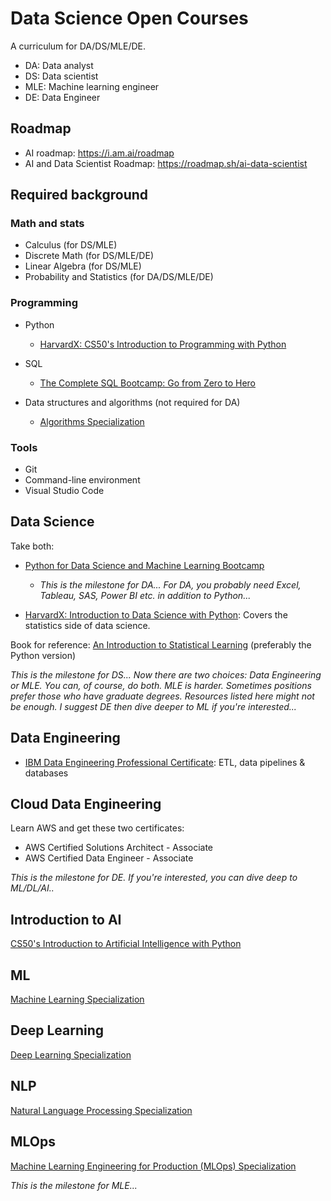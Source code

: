 # Data Science Open Courses

A curriculum for DA/DS/MLE/DE.

- DA: Data analyst
- DS: Data scientist
- MLE: Machine learning engineer
- DE: Data Engineer

## Roadmap

- AI roadmap: <https://i.am.ai/roadmap>
- AI and Data Scientist Roadmap: <https://roadmap.sh/ai-data-scientist>

## Required background

### Math and stats

- Calculus (for DS/MLE)
- Discrete Math (for DS/MLE/DE)
- Linear Algebra (for DS/MLE)
- Probability and Statistics (for DA/DS/MLE/DE)

### Programming

- Python

  - [HarvardX: CS50's Introduction to Programming with Python](https://www.edx.org/learn/python/harvard-university-cs50-s-introduction-to-programming-with-python)

- SQL

  - [The Complete SQL Bootcamp: Go from Zero to Hero](https://www.udemy.com/course/the-complete-sql-bootcamp/)

- Data structures and algorithms (not required for DA)
  - [Algorithms Specialization](https://www.coursera.org/specializations/algorithms)

### Tools

- Git
- Command-line environment
- Visual Studio Code

## Data Science

Take both:

- [Python for Data Science and Machine Learning Bootcamp](https://www.udemy.com/course/python-for-data-science-and-machine-learning-bootcamp/)

  - _This is the milestone for DA... For DA, you probably need Excel, Tableau, SAS, Power BI etc. in addition to Python..._

- [HarvardX: Introduction to Data Science with Python](https://www.edx.org/learn/data-science/harvard-university-introduction-to-data-science-with-python): Covers the statistics side of data science.

Book for reference: [An Introduction to Statistical Learning](https://www.statlearning.com/) (preferably the Python version)

_This is the milestone for DS... Now there are two choices: Data Engineering or MLE. You can, of course, do both. MLE is harder. Sometimes positions prefer those who have graduate degrees. Resources listed here might not be enough. I suggest DE then dive deeper to ML if you're interested..._

## Data Engineering

- [IBM Data Engineering Professional Certificate](https://www.coursera.org/professional-certificates/ibm-data-engineer): ETL, data pipelines & databases

## Cloud Data Engineering

Learn AWS and get these two certificates:

- AWS Certified Solutions Architect - Associate
- AWS Certified Data Engineer - Associate

_This is the milestone for DE. If you're interested, you can dive deep to ML/DL/AI.._

## Introduction to AI

[CS50's Introduction to Artificial Intelligence with Python](https://pll.harvard.edu/course/cs50s-introduction-artificial-intelligence-python)

## ML

[Machine Learning Specialization](https://www.coursera.org/specializations/machine-learning-introduction)

## Deep Learning

[Deep Learning Specialization](https://www.coursera.org/specializations/deep-learning)

## NLP

[Natural Language Processing Specialization](https://www.coursera.org/specializations/natural-language-processing)

## MLOps

[Machine Learning Engineering for Production (MLOps) Specialization](https://www.coursera.org/specializations/machine-learning-engineering-for-production-mlops)

_This is the milestone for MLE..._
